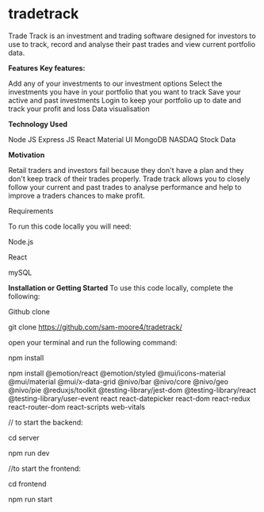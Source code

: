 # tradetrack
Trade Track is an investment and trading software designed for investors to use to track, record and analyse their past trades and view current portfolio data.

**Features**
**Key features:**

Add any of your investments to our investment options
Select the investments you have in your portfolio that you want to track
Save your active and past investments
Login to keep your portfolio up to date and track your profit and loss
Data visualisation


**Technology Used**

Node JS
Express JS
React
Material UI
MongoDB
NASDAQ Stock Data

**Motivation**

Retail traders and investors fail because they don't have a plan and they don't keep track of their trades properly. Trade track allows you to closely follow your current and past trades to analyse performance and help to improve a traders chances to make profit.

Requirements

To run this code locally you will need:

Node.js

React

mySQL



**Installation or Getting Started**
To use this code locally, complete the following:




Github clone

git clone https://github.com/sam-moore4/tradetrack/




open your terminal and run the following command:

npm install

npm install @emotion/react @emotion/styled @mui/icons-material @mui/material @mui/x-data-grid @nivo/bar @nivo/core @nivo/geo @nivo/pie @reduxjs/toolkit @testing-library/jest-dom @testing-library/react @testing-library/user-event react react-datepicker react-dom react-redux react-router-dom react-scripts web-vitals




// to start the backend: 

cd server 

npm run dev




//to start the frontend:

cd frontend

npm run start

